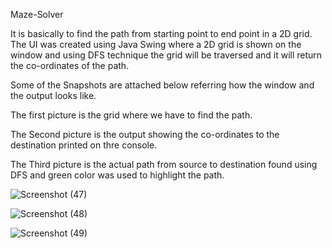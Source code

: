  Maze-Solver
 
 It is basically to find the path from starting point to end point in a 2D grid.
 The UI was created using Java Swing where a 2D grid is shown on the window and using DFS technique the grid will be traversed and it will return the co-ordinates of the path.

 Some of the Snapshots are attached below referring how the window and the output looks like.
 
 The first picture is the grid where we have to find the path.
 
 The Second picture is the output showing the co-ordinates to the destination printed on thre console.
 
 The Third picture is the actual path from source to destination found using DFS and green color was used to highlight the path.

 ![Screenshot (47)](https://github.com/saitejaY-119/Maze-Solver/assets/137282727/839e0910-d2ad-403d-8971-7dbe9c5544ba)



 ![Screenshot (48)](https://github.com/saitejaY-119/Maze-Solver/assets/137282727/226af90e-6a89-4d74-87bf-149a755a7c8d)



 ![Screenshot (49)](https://github.com/saitejaY-119/Maze-Solver/assets/137282727/d5c224bd-51d2-4eca-8387-c0fa287383b9)



 
